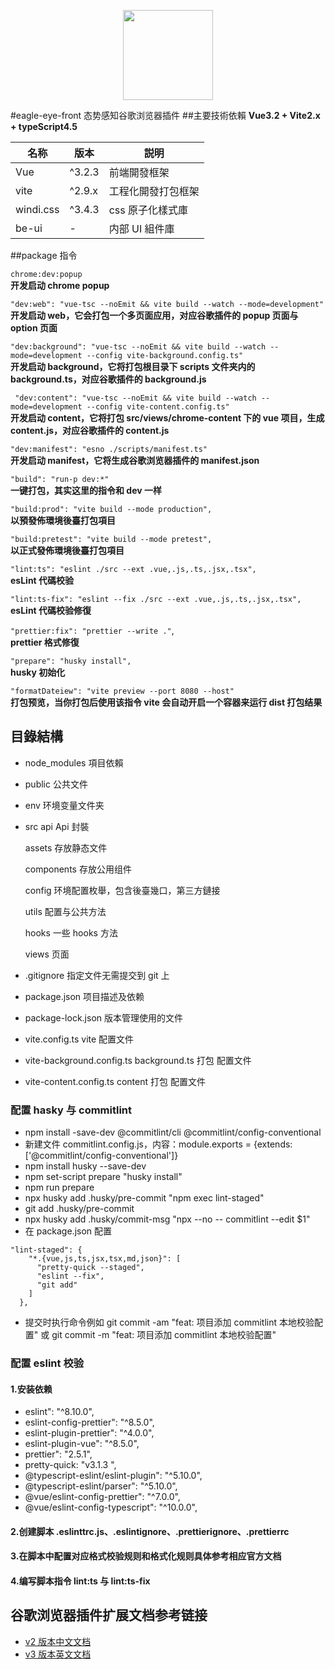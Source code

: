 <p align="center">
  <img width="144px" src="https://lianantech.com/commonImg/mail/hermit-logo.png" />
</p>

#eagle-eye-front 态势感知谷歌浏览器插件 ##主要技術依賴
**Vue3.2 + Vite2.x + typeScript4.5**

| 名称      | 版本   | 説明               |
| --------- | ------ | ------------------ |
| Vue       | ^3.2.3 | 前端開發框架       |
| vite      | ^2.9.x | 工程化開發打包框架 |
| windi.css | ^3.4.3 | css 原子化樣式庫   |
| be-ui     | -      | 内部 UI 組件庫     |

##package 指令

`chrome:dev:popup`  
**开发启动 chrome popup**

`"dev:web": "vue-tsc --noEmit && vite build --watch --mode=development"`  
**开发启动 web，它会打包一个多页面应用，对应谷歌插件的 popup 页面与 option 页面**

`"dev:background": "vue-tsc --noEmit && vite build --watch --mode=development --config vite-background.config.ts"`  
**开发启动 background，它将打包根目录下 scripts 文件夹内的 background.ts，对应谷歌插件的 background.js**

` "dev:content": "vue-tsc --noEmit && vite build --watch --mode=development --config vite-content.config.ts"`  
**开发启动 content，它将打包 src/views/chrome-content 下的 vue 项目，生成 content.js，对应谷歌插件的 content.js**

`"dev:manifest": "esno ./scripts/manifest.ts"`  
**开发启动 manifest，它将生成谷歌浏览器插件的 manifest.json**

`"build": "run-p dev:*"`  
**一键打包，其实这里的指令和 dev 一样**

`"build:prod": "vite build --mode production",`  
**以預發佈環境後臺打包項目**

`"build:pretest": "vite build --mode pretest",`  
**以正式發佈環境後臺打包項目**

`"lint:ts": "eslint ./src --ext .vue,.js,.ts,.jsx,.tsx",`  
**esLint 代碼校验**

`"lint:ts-fix": "eslint --fix ./src --ext .vue,.js,.ts,.jsx,.tsx",`  
**esLint 代碼校验修復**

`"prettier:fix": "prettier --write ."`,  
**prettier 格式修復**

`"prepare": "husky install",`  
**husky 初始化**

`"formatDateiew": "vite preview --port 8080 --host"`  
**打包预览，当你打包后使用该指令 vite 会自动开启一个容器来运行 dist 打包结果**

## 目錄結構

- node_modules 項目依賴
- public 公共文件
- env 环境变量文件夹
- src
  api Api 封裝

  assets 存放静态文件

  components 存放公用组件

  config 环境配置枚舉，包含後臺幾口，第三方鏈接

  utils 配置与公共方法

  hooks 一些 hooks 方法

  views 页面

- .gitignore 指定文件无需提交到 git 上

- package.json 项目描述及依赖

- package-lock.json 版本管理使用的文件

- vite.config.ts vite 配置文件
- vite-background.config.ts background.ts 打包 配置文件
- vite-content.config.ts content 打包 配置文件

### 配置 hasky 与 commitlint

- npm install -save-dev @commitlint/cli @commitlint/config-conventional
- 新建文件 commitlint.config.js，内容：module.exports = {extends: ['@commitlint/config-conventional']}
- npm install husky --save-dev
- npm set-script prepare "husky install"
- npm run prepare
- npx husky add .husky/pre-commit "npm exec lint-staged"
- git add .husky/pre-commit
- npx husky add .husky/commit-msg "npx --no -- commitlint --edit $1"
- 在 package.json 配置

```
"lint-staged": {
    "*.{vue,js,ts,jsx,tsx,md,json}": [
      "pretty-quick --staged",
      "eslint --fix",
      "git add"
    ]
  },
```

- 提交时执行命令例如 git commit -am "feat: 项目添加 commitlint 本地校验配置" 或 git commit -m "feat: 项目添加 commitlint 本地校验配置"

### 配置 eslint 校验

#### 1.安装依赖

- eslint": "^8.10.0",
- eslint-config-prettier": "^8.5.0",
- eslint-plugin-prettier": "^4.0.0",
- eslint-plugin-vue": "^8.5.0",
- prettier": "2.5.1",
- pretty-quick: "v3.1.3 ",
- @typescript-eslint/eslint-plugin": "^5.10.0",
- @typescript-eslint/parser": "^5.10.0",
- @vue/eslint-config-prettier": "^7.0.0",
- @vue/eslint-config-typescript": "^10.0.0",

#### 2.创建脚本 .eslinttrc.js、.eslintignore、.prettierignore、.prettierrc

#### 3.在脚本中配置对应格式校验规则和格式化规则具体参考相应官方文档

#### 4.编写脚本指令 lint:ts 与 lint:ts-fix

## 谷歌浏览器插件扩展文档参考链接

- [v2 版本中文文档](http://chrome.cenchy.com/index.html)
- [v3 版本英文文档](https://developer.chrome.com/docs/extensions/)
